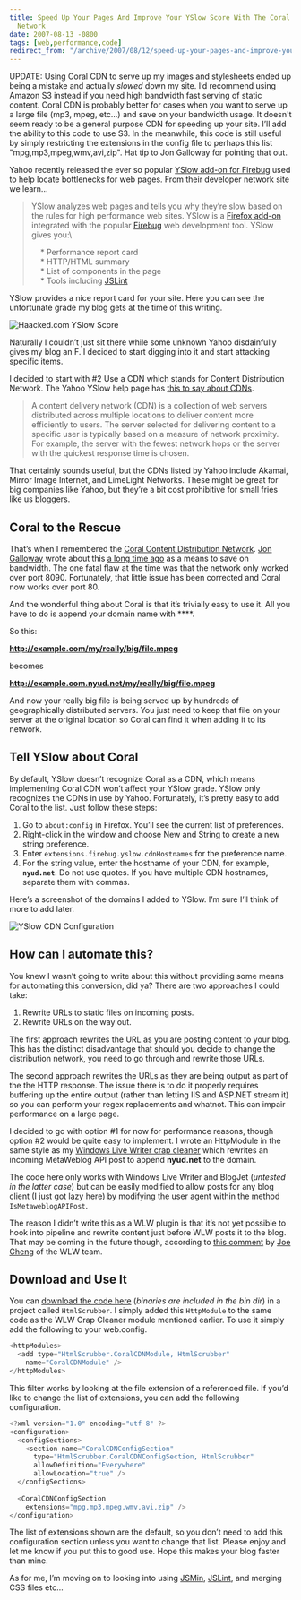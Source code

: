 ```yaml
---
title: Speed Up Your Pages And Improve Your YSlow Score With The Coral Content Distribution
  Network
date: 2007-08-13 -0800
tags: [web,performance,code]
redirect_from: "/archive/2007/08/12/speed-up-your-pages-and-improve-your-yslow-score-with.aspx/"
---
```


UPDATE: Using Coral CDN to serve up my images and stylesheets ended up
being a mistake and actually *slowed* down my site. I’d recommend using
Amazon S3 instead if you need high bandwidth fast serving of static
content. Coral CDN is probably better for cases when you want to serve
up a large file (mp3, mpeg, etc...) and save on your bandwidth usage. It
doesn't seem ready to be a general purpose CDN for speeding up your
site. I’ll add the ability to this code to use S3. In the meanwhile,
this code is still useful by simply restricting the extensions in the
config file to perhaps this list "mpg,mp3,mpeg,wmv,avi,zip". Hat tip to
Jon Galloway for pointing that out.

Yahoo recently released the ever so popular [YSlow add-on for
Firebug](http://developer.yahoo.com/yslow/ "Speed up your web pages with YSlow") used
to help locate bottlenecks for web pages. From their developer network
site we learn...

> YSlow analyzes web pages and tells you why they’re slow based on the
> rules for high performance web sites. YSlow is a [Firefox
> add-on](https://addons.mozilla.org/en-US/firefox/addon/5369 "Firefox Add-On")
> integrated with the popular
> [Firebug](http://www.getfirebug.com/ "Firebug") web development tool.
> YSlow gives you:\
>
>     \* Performance report card\
>      \* HTTP/HTML summary\
>      \* List of components in the page\
>      \* Tools including
> [JSLint](http://jslint.com/ "jslint javascript analysis tool")

YSlow provides a nice report card for your site. Here you can see the
unfortunate grade my blog gets at the time of this writing.

![Haacked.com YSlow
Score](https://haacked.com/images/haacked_com/WindowsLiveWriter/CoralDistributionNetworkPlugin_FAA8/Firebug%20-%20youve%20been%20HAACKED_2.png)

Naturally I couldn’t just sit there while some unknown Yahoo
disdainfully gives my blog an F. I decided to start digging into it and
start attacking specific items.

I decided to start with \#2 Use a CDN which stands for Content
Distribution Network. The Yahoo YSlow help page has [this to say about
CDNs](http://developer.yahoo.com/performance/rules.html#cdn "Yahoo Yslow Help for CDN").

> A content delivery network (CDN) is a collection of web servers
> distributed across multiple locations to deliver content more
> efficiently to users. The server selected for delivering content to a
> specific user is typically based on a measure of network proximity.
> For example, the server with the fewest network hops or the server
> with the quickest response time is chosen.

That certainly sounds useful, but the CDNs listed by Yahoo include
Akamai, Mirror Image Internet, and LimeLight Networks. These might be
great for big companies like Yahoo, but they’re a bit cost prohibitive
for small fries like us bloggers.

Coral to the Rescue
-------------------

That’s when I remembered the [Coral Content Distribution
Network](http://www.coralcdn.org/ "Coral CDN"). [Jon
Galloway](http://weblogs.asp.net/jgalloway/ "friend met") wrote about
this [a long time
ago](http://weblogs.asp.net/jgalloway/archive/2005/11/26/431592.aspx "Use the Coral Distribution Network to save bandwidth") as
a means to save on bandwidth. The one fatal flaw at the time was that
the network only worked over port 8090. Fortunately, that little issue
has been corrected and Coral now works over port 80.

And the wonderful thing about Coral is that it’s trivially easy to use
it. All you have to do is append your domain name with ****.

So this:

**http://example.com/my/really/big/file.mpeg**

becomes

**http://example.com.nyud.net/my/really/big/file.mpeg**

And now your really big file is being served up by hundreds of
geographically distributed servers. You just need to keep that file on
your server at the original location so Coral can find it when adding it
to its network.

Tell YSlow about Coral
----------------------

By default, YSlow doesn’t recognize Coral as a CDN, which means
implementing Coral CDN won’t affect your YSlow grade. YSlow only
recognizes the CDNs in use by Yahoo. Fortunately, it’s pretty easy to
add Coral to the list. Just follow these steps:

1.  Go to `about:config` in Firefox. You’ll see the current list of
    preferences.
2.  Right-click in the window and choose New and String to create a new
    string preference.
3.  Enter `extensions.firebug.yslow.cdnHostnames` for the preference
    name.
4.  For the string value, enter the hostname of your CDN, for example,
    **`nyud.net`**. Do not use quotes. If you have multiple CDN
    hostnames, separate them with commas.

Here’s a screenshot of the domains I added to YSlow. I’m sure I’ll think
of more to add later.

![YSlow CDN
Configuration](https://haacked.com/images/haacked_com/WindowsLiveWriter/CoralDistributionNetworkPlugin_FAA8/Enter%20string%20value_1.png)

How can I automate this?
------------------------

You knew I wasn’t going to write about this without providing some means
for automating this conversion, did ya? There are two approaches I could
take:

1.  Rewrite URLs to static files on incoming posts.
2.  Rewrite URLs on the way out.

The first approach rewrites the URL as you are posting content to your
blog. This has the distinct disadvantage that should you decide to
change the distribution network, you need to go through and rewrite
those URLs.

The second approach rewrites the URLs as they are being output as part
of the the HTTP response. The issue there is to do it properly requires
buffering up the entire output (rather than letting IIS and ASP.NET
stream it) so you can perform your regex replacements and whatnot. This
can impair performance on a large page.

I decided to go with option \#1 for now for performance reasons, though
option \#2 would be quite easy to implement. I wrote an HttpModule in
the same style as my [Windows Live Writer crap
cleaner](https://haacked.com/archive/2007/07/29/cleanup-the-crap-that-windows-live-writer-injects-with-this.aspx "Cleanup the crap that WLW injects") which
rewrites an incoming MetaWeblog API post to append **nyud.net** to the
domain.

The code here only works with Windows Live Writer and BlogJet (*untested
in the latter case*) but can be easily modified to allow posts for any
blog client (I just got lazy here) by modifying the user agent within
the method `IsMetaweblogAPIPost`.

The reason I didn’t write this as a WLW plugin is that it’s not yet
possible to hook into pipeline and rewrite content just before WLW posts
it to the blog. That may be coming in the future though, according
to [this
comment](http://jcheng.wordpress.com/2007/08/10/new-plugin-dynamic-template/#comment-6083 "A comment on hooking into the pipeline")
by [Joe Cheng](http://jcheng.wordpress.com/ "Joe Cheng") of the WLW
team.

Download and Use It
-------------------

You can [download the code
here](https://haacked.com/code/HtmlScrubber.zip "HtmlScrubber Source and Binaries") (*binaries
are included in the bin dir*) in a project called `HtmlScrubber`. I
simply added this `HttpModule` to the same code as the WLW Crap Cleaner
module mentioned earlier. To use it simply add the following to your
web.config.

```csharp
<httpModules>
  <add type="HtmlScrubber.CoralCDNModule, HtmlScrubber" 
    name="CoralCDNModule" />
</httpModules>
```

This filter works by looking at the file extension of a referenced file.
If you’d like to change the list of extensions, you can add the
following configuration.

```csharp
<?xml version="1.0" encoding="utf-8" ?>
<configuration>
  <configSections>
    <section name="CoralCDNConfigSection" 
      type="HtmlScrubber.CoralCDNConfigSection, HtmlScrubber" 
      allowDefinition="Everywhere" 
      allowLocation="true" />
  </configSections>
  
  <CoralCDNConfigSection 
    extensions="mpg,mp3,mpeg,wmv,avi,zip" />
</configuration>
```

The list of extensions shown are the default, so you don’t need to add
this configuration section unless you want to change that list. Please
enjoy and let me know if you put this to good use. Hope this makes your
blog faster than mine.

As for me, I’m moving on to looking into
using [JSMin](http://crockford.com/javascript/jsmin "A tool for compressing javascript"),
[JSLint](http://www.jslint.com/lint.html "A tool for analyzing common errors in javascript"), and
merging CSS files etc...
